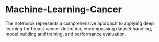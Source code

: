 # Machine-Learning-Cancer
The notebook represents a comprehensive approach to applying deep learning for breast cancer detection, encompassing dataset handling, model building and training, and performance evaluation.
